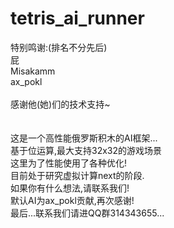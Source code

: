 tetris_ai_runner
================

特别鸣谢:(排名不分先后)<br/>
屁<br/>
Misakamm<br/>
ax_pokl<br/>
<br/>
感谢他(她)们的技术支持~<br/>
<br/>
<br/>
这是一个高性能俄罗斯积木的AI框架...<br/>
基于位运算,最大支持32x32的游戏场景<br/>
这里为了性能使用了各种优化!<br/>
目前处于研究虚拟计算next的阶段.<br/>
如果你有什么想法,请联系我们!<br/>
默认AI为ax_pokl贡献,再次感谢!<br/>
最后...联系我们请进QQ群314343655...<br/>
